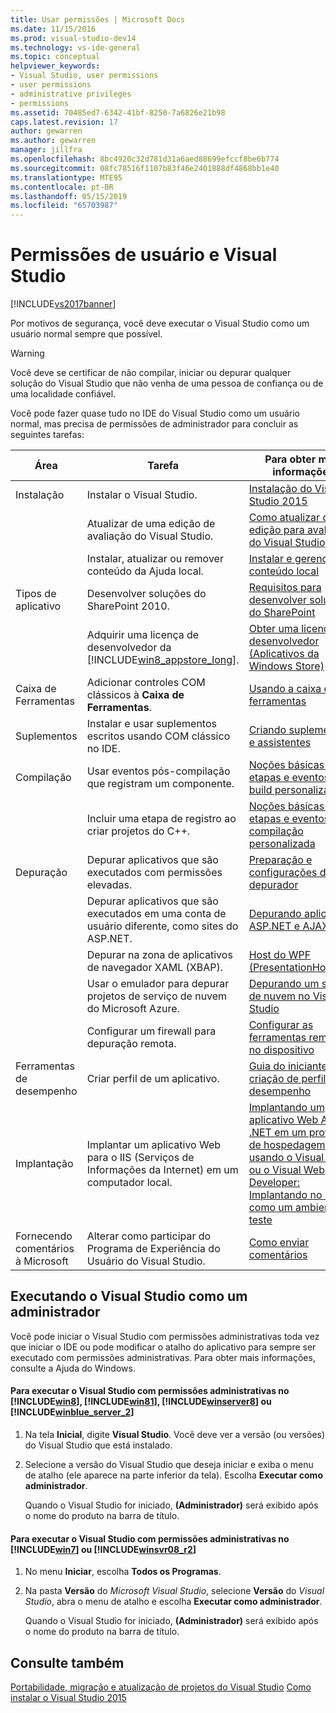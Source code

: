 ```yaml
---
title: Usar permissões | Microsoft Docs
ms.date: 11/15/2016
ms.prod: visual-studio-dev14
ms.technology: vs-ide-general
ms.topic: conceptual
helpviewer_keywords:
- Visual Studio, user permissions
- user permissions
- administrative privileges
- permissions
ms.assetid: 70485ed7-6342-41bf-8250-7a6826e21b98
caps.latest.revision: 17
author: gewarren
ms.author: gewarren
manager: jillfra
ms.openlocfilehash: 8bc4920c32d781d31a6aed88699efccf8be6b774
ms.sourcegitcommit: 08fc78516f1107b83f46e2401888df4868bb1e40
ms.translationtype: MTE95
ms.contentlocale: pt-BR
ms.lasthandoff: 05/15/2019
ms.locfileid: "65703987"
---
```

# <a name="user-permissions-and-visual-studio"></a>Permissões de usuário e Visual Studio
[!INCLUDE[vs2017banner](../includes/vs2017banner.md)]

Por motivos de segurança, você deve executar o Visual Studio como um usuário normal sempre que possível.

> [!WARNING]
> Você deve se certificar de não compilar, iniciar ou depurar qualquer solução do Visual Studio que não venha de uma pessoa de confiança ou de uma localidade confiável.

 Você pode fazer quase tudo no IDE do Visual Studio como um usuário normal, mas precisa de permissões de administrador para concluir as seguintes tarefas:

|Área|Tarefa|Para obter mais informações|
|----------|----------|--------------------------|
|Instalação|Instalar o Visual Studio.|[Instalação do Visual Studio 2015](../install/install-visual-studio-2015.md)|
||Atualizar de uma edição de avaliação do Visual Studio.|[Como atualizar de uma edição para avaliação do Visual Studio](../install/how-to-upgrade-from-a-trial-edition-of-visual-studio.md)|
||Instalar, atualizar ou remover conteúdo da Ajuda local.|[Instalar e gerenciar o conteúdo local](../ide/install-and-manage-local-content.md)|
|Tipos de aplicativo|Desenvolver soluções do SharePoint 2010.|[Requisitos para desenvolver soluções do SharePoint](https://msdn.microsoft.com/library/ae8ff69d-4540-4380-ab0b-845f7108e89c)|
||Adquirir uma licença de desenvolvedor da [!INCLUDE[win8_appstore_long](../includes/win8-appstore-long-md.md)].|[Obter uma licença da desenvolvedor (Aplicativos da Windows Store)](http://go.microsoft.com/fwlink/?LinkID=241313)|
|Caixa de Ferramentas|Adicionar controles COM clássicos à **Caixa de Ferramentas**.|[Usando a caixa de ferramentas](../ide/using-the-toolbox.md)|
|Suplementos|Instalar e usar suplementos escritos usando COM clássico no IDE.|[Criando suplementos e assistentes](https://msdn.microsoft.com/library/c5a47c21-6668-4de3-898d-afa969317e73)|
|Compilação|Usar eventos pós-compilação que registram um componente.|[Noções básicas sobre etapas e eventos de build personalizados](https://msdn.microsoft.com/library/beb2f017-3e9f-4b2c-9b57-2572fd2628e4)|
||Incluir uma etapa de registro ao criar projetos do C++.|[Noções básicas sobre etapas e eventos compilação personalizada](https://msdn.microsoft.com/library/beb2f017-3e9f-4b2c-9b57-2572fd2628e4)|
|Depuração|Depurar aplicativos que são executados com permissões elevadas.|[Preparação e configurações do depurador](../debugger/debugger-settings-and-preparation.md)|
||Depurar aplicativos que são executados em uma conta de usuário diferente, como sites do ASP.NET.|[Depurando aplicativos ASP.NET e AJAX](../debugger/debugging-aspnet-and-ajax-applications.md)|
||Depurar na zona de aplicativos de navegador XAML (XBAP).|[Host do WPF (PresentationHost.exe)](https://msdn.microsoft.com/library/3215bfa1-722c-4ac8-a7c5-bdd02d30afbd)|
||Usar o emulador para depurar projetos de serviço de nuvem do Microsoft Azure.|[Depurando um serviço de nuvem no Visual Studio](http://go.microsoft.com/fwlink/?LinkId=266725)|
||Configurar um firewall para depuração remota.|[Configurar as ferramentas remotas no dispositivo](https://msdn.microsoft.com/library/90f45630-0d26-4698-8c1f-63f85a12db9c)|
|Ferramentas de desempenho|Criar perfil de um aplicativo.|[Guia do iniciante à criação de perfil de desempenho](../profiling/beginners-guide-to-performance-profiling.md)|
|Implantação|Implantar um aplicativo Web para o IIS (Serviços de Informações da Internet) em um computador local.|[Implantando um aplicativo Web ASP .NET em um provedor de hospedagem usando o Visual Studio ou o Visual Web Developer: Implantando no IIS como um ambiente de teste](http://go.microsoft.com/fwlink/?LinkId=266478)|
|Fornecendo comentários à Microsoft|Alterar como participar do Programa de Experiência do Usuário do Visual Studio.|[Como enviar comentários](../misc/how-to-send-feedback-about-visual-studio.md)|

## <a name="running-visual-studio-as-an-administrator"></a>Executando o Visual Studio como um administrador
 Você pode iniciar o Visual Studio com permissões administrativas toda vez que iniciar o IDE ou pode modificar o atalho do aplicativo para sempre ser executado com permissões administrativas. Para obter mais informações, consulte a Ajuda do Windows.

#### <a name="to-run-visual-studio-with-administrative-permissions-on-includewin8includeswin8-mdmd-includewin81includeswin81-mdmd-includewinserver8includeswinserver8-mdmd-or-includewinblueserver2includeswinblue-server-2-mdmd"></a>Para executar o Visual Studio com permissões administrativas no [!INCLUDE[win8](../includes/win8-md.md)], [!INCLUDE[win81](../includes/win81-md.md)], [!INCLUDE[winserver8](../includes/winserver8-md.md)] ou [!INCLUDE[winblue_server_2](../includes/winblue-server-2-md.md)]

1. Na tela **Inicial**, digite **Visual Studio**. Você deve ver a versão (ou versões) do Visual Studio que está instalado.

2. Selecione a versão do Visual Studio que deseja iniciar e exiba o menu de atalho (ele aparece na parte inferior da tela). Escolha **Executar como administrador**.

     Quando o Visual Studio for iniciado, **(Administrador)** será exibido após o nome do produto na barra de título.

#### <a name="to-run-visual-studio-with-administrative-permissions-on-includewin7includeswin7-mdmd-or-includewinsvr08r2includeswinsvr08-r2-mdmd"></a>Para executar o Visual Studio com permissões administrativas no [!INCLUDE[win7](../includes/win7-md.md)] ou [!INCLUDE[winsvr08_r2](../includes/winsvr08-r2-md.md)]

1. No menu **Iniciar**, escolha **Todos os Programas**.

2. Na pasta **Versão** do *Microsoft Visual Studio*, selecione **Versão** do *Visual Studio*, abra o menu de atalho e escolha **Executar como administrador**.

     Quando o Visual Studio for iniciado, **(Administrador)** será exibido após o nome do produto na barra de título.

## <a name="see-also"></a>Consulte também
 [Portabilidade, migração e atualização de projetos do Visual Studio](../porting/porting-migrating-and-upgrading-visual-studio-projects.md) [Como instalar o Visual Studio 2015](../install/install-visual-studio-2015.md)
